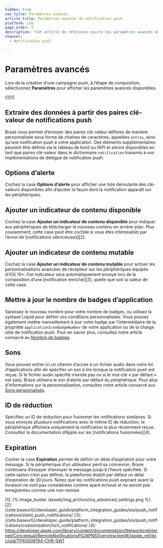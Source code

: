```yaml
---
hidden: true
nav_title: Paramètres avancés
article_title: Paramètres avancés de notification push
platform: iOS
page_order: 5
description: "Cet article de référence couvre les paramètres avancés de notification push pour iOS tels que les options d’alerte, les sons, l’expiration, etc."
channel:
  - Notification push

---
```


# Paramètres avancés

Lors de la création d’une campagne push, à l’étape de composition, sélectionnez **Paramètres** pour afficher les paramètres avancés disponibles.

![][1]

## Extraire des données à partir des paires clé-valeur de notifications push

Braze vous permet d’envoyer des paires clé-valeur définies de manière personnalisée sous forme de chaînes de caractères, appelées `extras`, ainsi qu’une notification push à votre application. Des éléments supplémentaires peuvent être définis via le tableau de bord ou l’API et seront disponibles en tant que paires clé-valeur dans le dictionnaire `notification` transmis à vos implémentations de délégué de notification push.

## Options d’alerte

Cochez la case **Options d’alerte** pour afficher une liste déroulante des clé-valeurs disponibles afin d’ajuster la façon dont la notification apparaît sur les périphériques.

## Ajouter un indicateur de contenu disponible

Cochez la case **Ajouter un indicateur de contenu disponible** pour indiquer aux périphériques de télécharger le nouveau contenu en arrière-plan. Plus couramment, cette case peut être cochée si vous êtes intéressé(e) par l’envoi de [notifications silencieuses][2].

## Ajouter un indicateur de contenu mutable

Cochez la case **Ajouter un indicateur de contenu mutable** pour activer les personnalisations avancées de récepteur sur les périphériques équipés d’iOS 10+. Cet indicateur sera automatiquement envoyé lors de la composition d’une [notification enrichie][3], quelle que soit la valeur de cette case.

## Mettre à jour le nombre de badges d’application

Saisissez le nouveau nombre pour votre nombre de badges, ou utilisez la syntaxe Liquid pour définir vos conditions personnalisées. Vous pouvez également mettre manuellement à jour votre badge par l’intermédiaire de la propriété `applicationIconBadgeNumber` de votre application ou de la charge utile de notification push. Pour en savoir plus, consultez notre article consacré au [Nombre de badges]({{site.baseurl}}/developer_guide/platform_integration_guides/ios/push_notifications/customization/badges/).

## Sons

Vous pouvez entrer ici un chemin d’accès à un fichier audio dans votre lot d’applications afin de spécifier un son à lire lorsque la notification push est reçue. Si le fichier audio spécifié n’existe pas ou si le mot-clé « par défaut » est saisi, Braze utilisera le son d’alerte par défaut du périphérique. Pour plus d’informations sur la personnalisation, consultez notre article consacré aux [Sons personnalisés]({{site.baseurl}}/developer_guide/platform_integration_guides/ios/push_notifications/customization/custom_sounds/).

## ID de réduction

Spécifiez un ID de réduction pour fusionner les notifications similaires. Si vous envoyez plusieurs notifications avec le même ID de réduction, le périphérique affichera uniquement la notification la plus récemment reçue. Consultez la documentation d’Apple sur les [notifications fusionnées][4].

## Expiration

Cocher la case **Expiration** permet de définir un délai d’expiration pour votre message. Si le périphérique d’un utilisateur perd sa connexion, Braze continuera d’essayer d’envoyer le message jusqu’à l’heure spécifiée. Si cette option n’est pas définie, la plateforme établit par défaut un délai d’expiration de 30 jours. Notez que les notifications push expirant avant la livraison ne sont pas considérées comme ayant échoué et ne seront pas enregistrées comme une non-remise.

[1]: {% image_buster /assets/img_archive/ios_advanced_settings.png %}
[2]: {{site.baseurl}}/developer_guide/platform_integration_guides/ios/push_notifications/silent_push_notifications/
[3]: {{site.baseurl}}/developer_guide/platform_integration_guides/ios/push_notifications/customization/rich_notifications/
[4]: https://developer.apple.com/library/content/documentation/NetworkingInternet/Conceptual/RemoteNotificationsPG/APNSOverview.html#//apple_ref/doc/uid/TP40008194-CH8-SW1
